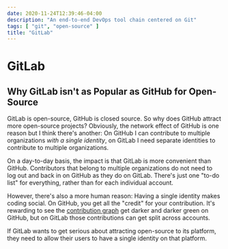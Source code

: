 ```yaml
---
date: 2020-11-24T12:39:46-04:00
description: "An end-to-end DevOps tool chain centered on Git"
tags: [ "git", "open-source" ]
title: "GitLab"
---
```


# GitLab

## Why GitLab isn't as Popular as GitHub for Open-Source

GitLab is open-source, GitHub is closed source. So why does GitHub attract more open-source projects? Obviously, the network effect of GitHub is one reason but I think there's another: On GitHub I can contribute to multiple organizations _with a single identity_, on GitLab I need separate identities to contribute to multiple organizations.

On a day-to-day basis, the impact is that GitLab is more convenient than GitHub. Contributors that belong to multiple organizations do not need to log out and back in on GitHub as they do on GitLab. There's just one "to-do list" for everything, rather than for each individual account.

However, there's also a more human reason: Having a single identity makes coding social. On GitHub, you get all the "credit" for your contribution. It's rewarding to see the [contribution graph](https://docs.github.com/en/free-pro-team@latest/github/setting-up-and-managing-your-github-profile/managing-contribution-graphs-on-your-profile) get darker and darker green on GitHub, but on GitLab those contributions can get split across accounts.

If GitLab wants to get serious about attracting open-source to its platform, they need to allow their users to have a single identity on that platform.
